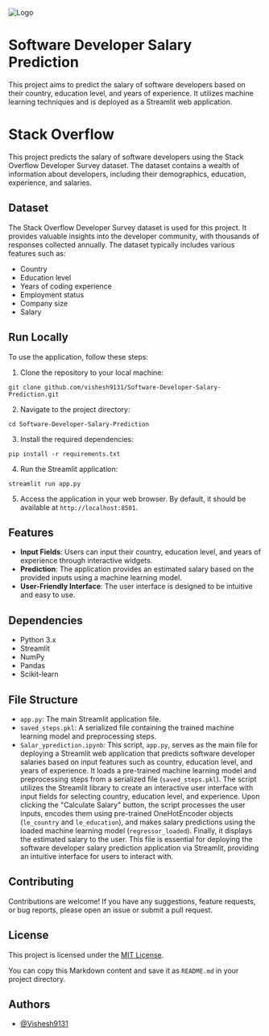 
![Logo](https://upload.wikimedia.org/wikipedia/commons/thumb/0/02/Stack_Overflow_logo.svg/1280px-Stack_Overflow_logo.svg.png)




# Software Developer Salary Prediction

This project aims to predict the salary of software developers based on their country, education level, and years of experience. It utilizes machine learning techniques and is deployed as a Streamlit web application.

# Stack Overflow 

This project predicts the salary of software developers using the Stack Overflow Developer Survey dataset. The dataset contains a wealth of information about developers, including their demographics, education, experience, and salaries.

## Dataset

The Stack Overflow Developer Survey dataset is used for this project. It provides valuable insights into the developer community, with thousands of responses collected annually. The dataset typically includes various features such as:

- Country
- Education level
- Years of coding experience
- Employment status
- Company size
- Salary

## Run Locally

To use the application, follow these steps:

1. Clone the repository to your local machine:

```
git clone github.com/vishesh9131/Software-Developer-Salary-Prediction.git
```

2. Navigate to the project directory:

```
cd Software-Developer-Salary-Prediction
```

3. Install the required dependencies:

```
pip install -r requirements.txt
```

4. Run the Streamlit application:

```
streamlit run app.py
```

5. Access the application in your web browser. By default, it should be available at `http://localhost:8501`.

## Features

- **Input Fields**: Users can input their country, education level, and years of experience through interactive widgets.
- **Prediction**: The application provides an estimated salary based on the provided inputs using a machine learning model.
- **User-Friendly Interface**: The user interface is designed to be intuitive and easy to use.

## Dependencies

- Python 3.x
- Streamlit
- NumPy
- Pandas
- Scikit-learn

## File Structure

- `app.py`: The main Streamlit application file.
- `saved_steps.pkl`: A serialized file containing the trained machine learning model and preprocessing steps.
- `Salar_yprediction.ipynb`: This script, `app.py`, serves as the main file for deploying a Streamlit web application that predicts software developer salaries based on input features such as country, education level, and years of experience. It loads a pre-trained machine learning model and preprocessing steps from a serialized file (`saved_steps.pkl`). The script utilizes the Streamlit library to create an interactive user interface with input fields for selecting country, education level, and experience. Upon clicking the "Calculate Salary" button, the script processes the user inputs, encodes them using pre-trained OneHotEncoder objects (`le_country` and `le_education`), and makes salary predictions using the loaded machine learning model (`regressor_loaded`). Finally, it displays the estimated salary to the user. This file is essential for deploying the software developer salary prediction application via Streamlit, providing an intuitive interface for users to interact with.

## Contributing

Contributions are welcome! If you have any suggestions, feature requests, or bug reports, please open an issue or submit a pull request.






## License

This project is licensed under the [MIT License](LICENSE).


You can copy this Markdown content and save it as `README.md` in your project directory.
## Authors

- [@Vishesh9131](https://github.com/vishesh9131)

